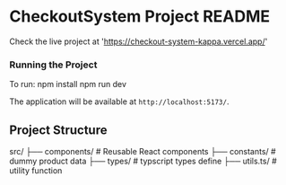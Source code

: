 # CheckoutSystem Project README
Check the live project at 'https://checkout-system-kappa.vercel.app/'

### Running the Project

To run:
npm install
npm run dev

The application will be available at `http://localhost:5173/`.

## Project Structure

src/
├── components/     # Reusable React components
├── constants/      # dummy product data
├── types/          # typscript types define
├── utils.ts/       # utility function
